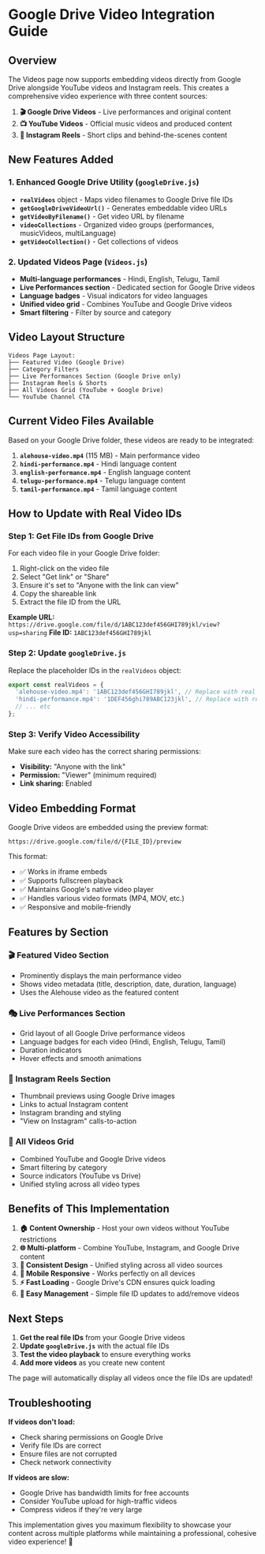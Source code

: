 # Google Drive Video Integration Guide

## Overview
The Videos page now supports embedding videos directly from Google Drive alongside YouTube videos and Instagram reels. This creates a comprehensive video experience with three content sources:

1. **🎬 Google Drive Videos** - Live performances and original content
2. **📺 YouTube Videos** - Official music videos and produced content  
3. **📱 Instagram Reels** - Short clips and behind-the-scenes content

## New Features Added

### 1. Enhanced Google Drive Utility (`googleDrive.js`)
- **`realVideos`** object - Maps video filenames to Google Drive file IDs
- **`getGoogleDriveVideoUrl()`** - Generates embeddable video URLs
- **`getVideoByFilename()`** - Get video URL by filename
- **`videoCollections`** - Organized video groups (performances, musicVideos, multiLanguage)
- **`getVideoCollection()`** - Get collections of videos

### 2. Updated Videos Page (`Videos.js`)
- **Multi-language performances** - Hindi, English, Telugu, Tamil
- **Live Performances section** - Dedicated section for Google Drive videos
- **Language badges** - Visual indicators for video languages
- **Unified video grid** - Combines YouTube and Google Drive videos
- **Smart filtering** - Filter by source and category

## Video Layout Structure

```
Videos Page Layout:
├── Featured Video (Google Drive)
├── Category Filters
├── Live Performances Section (Google Drive only)
├── Instagram Reels & Shorts
├── All Videos Grid (YouTube + Google Drive)
└── YouTube Channel CTA
```

## Current Video Files Available

Based on your Google Drive folder, these videos are ready to be integrated:

1. **`alehouse-video.mp4`** (115 MB) - Main performance video
2. **`hindi-performance.mp4`** - Hindi language content
3. **`english-performance.mp4`** - English language content
4. **`telugu-performance.mp4`** - Telugu language content
5. **`tamil-performance.mp4`** - Tamil language content

## How to Update with Real Video IDs

### Step 1: Get File IDs from Google Drive
For each video file in your Google Drive folder:
1. Right-click on the video file
2. Select "Get link" or "Share"
3. Ensure it's set to "Anyone with the link can view"
4. Copy the shareable link
5. Extract the file ID from the URL

**Example URL:** `https://drive.google.com/file/d/1ABC123def456GHI789jkl/view?usp=sharing`
**File ID:** `1ABC123def456GHI789jkl`

### Step 2: Update `googleDrive.js`
Replace the placeholder IDs in the `realVideos` object:

```javascript
export const realVideos = {
  'alehouse-video.mp4': '1ABC123def456GHI789jkl', // Replace with real ID
  'hindi-performance.mp4': '1DEF456ghi789ABC123jkl', // Replace with real ID
  // ... etc
};
```

### Step 3: Verify Video Accessibility
Make sure each video has the correct sharing permissions:
- **Visibility:** "Anyone with the link"
- **Permission:** "Viewer" (minimum required)
- **Link sharing:** Enabled

## Video Embedding Format

Google Drive videos are embedded using the preview format:
```
https://drive.google.com/file/d/{FILE_ID}/preview
```

This format:
- ✅ Works in iframe embeds
- ✅ Supports fullscreen playback
- ✅ Maintains Google's native video player
- ✅ Handles various video formats (MP4, MOV, etc.)
- ✅ Responsive and mobile-friendly

## Features by Section

### 🎬 Featured Video Section
- Prominently displays the main performance video
- Shows video metadata (title, description, date, duration, language)
- Uses the Alehouse video as the featured content

### 🎭 Live Performances Section
- Grid layout of all Google Drive performance videos
- Language badges for each video (Hindi, English, Telugu, Tamil)
- Duration indicators
- Hover effects and smooth animations

### 📱 Instagram Reels Section
- Thumbnail previews using Google Drive images
- Links to actual Instagram content
- Instagram branding and styling
- "View on Instagram" calls-to-action

### 🎯 All Videos Grid
- Combined YouTube and Google Drive videos
- Smart filtering by category
- Source indicators (YouTube vs Drive)
- Unified styling across all video types

## Benefits of This Implementation

1. **🏠 Content Ownership** - Host your own videos without YouTube restrictions
2. **🌐 Multi-platform** - Combine YouTube, Instagram, and Google Drive content
3. **🎨 Consistent Design** - Unified styling across all video sources
4. **📱 Mobile Responsive** - Works perfectly on all devices
5. **⚡ Fast Loading** - Google Drive's CDN ensures quick loading
6. **🔧 Easy Management** - Simple file ID updates to add/remove videos

## Next Steps

1. **Get the real file IDs** from your Google Drive videos
2. **Update `googleDrive.js`** with the actual file IDs
3. **Test the video playback** to ensure everything works
4. **Add more videos** as you create new content

The page will automatically display all videos once the file IDs are updated!

## Troubleshooting

**If videos don't load:**
- Check sharing permissions on Google Drive
- Verify file IDs are correct
- Ensure files are not corrupted
- Check network connectivity

**If videos are slow:**
- Google Drive has bandwidth limits for free accounts
- Consider YouTube upload for high-traffic videos
- Compress videos if they're very large

This implementation gives you maximum flexibility to showcase your content across multiple platforms while maintaining a professional, cohesive video experience! 🎵
